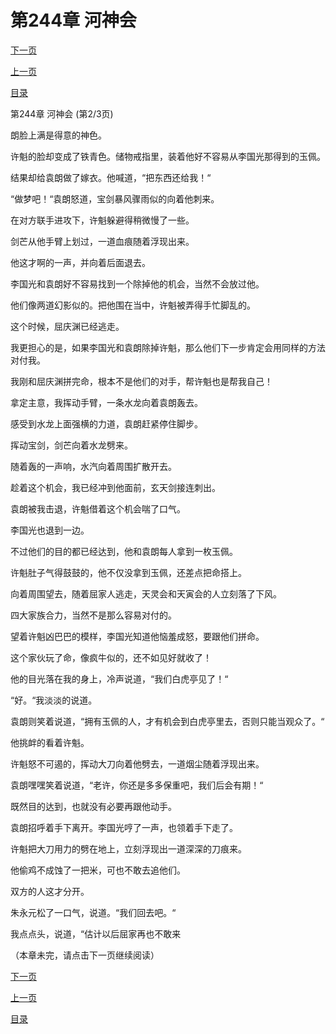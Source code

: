 <h1>第244章  河神会</h1>
            <div><p><a href="./0731_%E7%AC%AC244%E7%AB%A0_%E6%B2%B3%E7%A5%9E%E4%BC%9A.md">下一页</a></p><p><a href="./0729_%E7%AC%AC244%E7%AB%A0_%E6%B2%B3%E7%A5%9E%E4%BC%9A.md">上一页</a></p><p><a href="../">目录</a></p></div>
            <div><p>第244章  河神会 (第2/3页)</p><p>朗脸上满是得意的神色。</p><p>许魁的脸却变成了铁青色。储物戒指里，装着他好不容易从李国光那得到的玉佩。</p><p>结果却给袁朗做了嫁衣。他喊道，“把东西还给我！“</p><p>“做梦吧！“袁朗怒道，宝剑暴风骤雨似的向着他刺来。</p><p>在对方联手进攻下，许魁躲避得稍微慢了一些。</p><p>剑芒从他手臂上划过，一道血痕随着浮现出来。</p><p>他这才啊的一声，并向着后面退去。</p><p>李国光和袁朗好不容易找到一个除掉他的机会，当然不会放过他。</p><p>他们像两道幻影似的。把他围在当中，许魁被弄得手忙脚乱的。</p><p>这个时候，屈庆渊已经逃走。</p><p>我更担心的是，如果李国光和袁朗除掉许魁，那么他们下一步肯定会用同样的方法对付我。</p><p>我刚和屈庆渊拼完命，根本不是他们的对手，帮许魁也是帮我自己！</p><p>拿定主意，我挥动手臂，一条水龙向着袁朗轰去。</p><p>感受到水龙上面强横的力道，袁朗赶紧停住脚步。</p><p>挥动宝剑，剑芒向着水龙劈来。</p><p>随着轰的一声响，水汽向着周围扩散开去。</p><p>趁着这个机会，我已经冲到他面前，玄天剑接连刺出。</p><p>袁朗被我击退，许魁借着这个机会喘了口气。</p><p>李国光也退到一边。</p><p>不过他们的目的都已经达到，他和袁朗每人拿到一枚玉佩。</p><p>许魁肚子气得鼓鼓的，他不仅没拿到玉佩，还差点把命搭上。</p><p>向着周围望去，随着屈家人逃走，天灵会和天寅会的人立刻落了下风。</p><p>四大家族合力，当然不是那么容易对付的。</p><p>望着许魁凶巴巴的模样，李国光知道他恼羞成怒，要跟他们拼命。</p><p>这个家伙玩了命，像疯牛似的，还不如见好就收了！</p><p>他的目光落在我的身上，冷声说道，“我们白虎亭见了！“</p><p>“好。“我淡淡的说道。</p><p>袁朗则笑着说道，“拥有玉佩的人，才有机会到白虎亭里去，否则只能当观众了。“</p><p>他挑衅的看着许魁。</p><p>许魁怒不可遏的，挥动大刀向着他劈去，一道烟尘随着浮现出来。</p><p>袁朗嘿嘿笑着说道，“老许，你还是多多保重吧，我们后会有期！“</p><p>既然目的达到，也就没有必要再跟他动手。</p><p>袁朗招呼着手下离开。李国光哼了一声，也领着手下走了。</p><p>许魁把大刀用力的劈在地上，立刻浮现出一道深深的刀痕来。</p><p>他偷鸡不成蚀了一把米，可也不敢去追他们。</p><p>双方的人这才分开。</p><p>朱永元松了一口气，说道。“我们回去吧。“</p><p>我点点头，说道，“估计以后屈家再也不敢来</p><p>（本章未完，请点击下一页继续阅读）</p></div>
            <div><p><a href="./0731_%E7%AC%AC244%E7%AB%A0_%E6%B2%B3%E7%A5%9E%E4%BC%9A.md">下一页</a></p><p><a href="./0729_%E7%AC%AC244%E7%AB%A0_%E6%B2%B3%E7%A5%9E%E4%BC%9A.md">上一页</a></p><p><a href="../">目录</a></p></div>